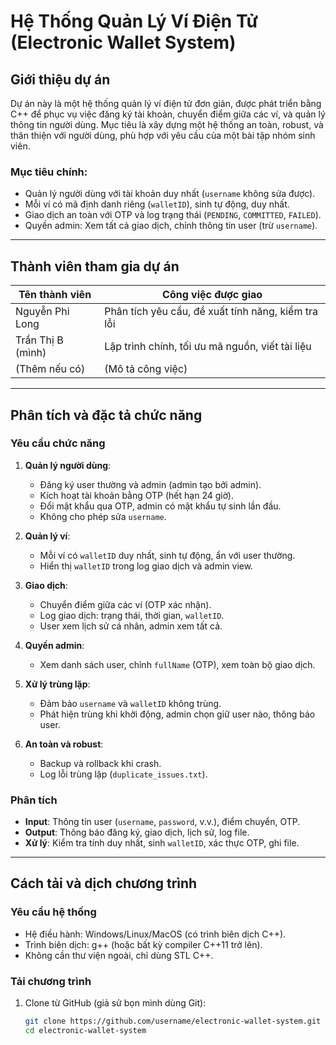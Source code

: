 # Hệ Thống Quản Lý Ví Điện Tử (Electronic Wallet System)

## Giới thiệu dự án
Dự án này là một hệ thống quản lý ví điện tử đơn giản, được phát triển bằng C++ để phục vụ việc đăng ký tài khoản, chuyển điểm giữa các ví, và quản lý thông tin người dùng. Mục tiêu là xây dựng một hệ thống an toàn, robust, và thân thiện với người dùng, phù hợp với yêu cầu của một bài tập nhóm sinh viên.

### Mục tiêu chính:
- Quản lý người dùng với tài khoản duy nhất (`username` không sửa được).
- Mỗi ví có mã định danh riêng (`walletID`), sinh tự động, duy nhất.
- Giao dịch an toàn với OTP và log trạng thái (`PENDING`, `COMMITTED`, `FAILED`).
- Quyền admin: Xem tất cả giao dịch, chỉnh thông tin user (trừ `username`).

---

## Thành viên tham gia dự án
| Tên thành viên       | Công việc được giao                          |
|----------------------|----------------------------------------------|
| Nguyễn Phi Long   | Phân tích yêu cầu, đề xuất tính năng, kiểm tra lỗi |
| Trần Thị B (mình)    | Lập trình chính, tối ưu mã nguồn, viết tài liệu |
| (Thêm nếu có)        | (Mô tả công việc)                            |

---

## Phân tích và đặc tả chức năng

### Yêu cầu chức năng
1. **Quản lý người dùng**:
   - Đăng ký user thường và admin (admin tạo bởi admin).
   - Kích hoạt tài khoản bằng OTP (hết hạn 24 giờ).
   - Đổi mật khẩu qua OTP, admin có mật khẩu tự sinh lần đầu.
   - Không cho phép sửa `username`.

2. **Quản lý ví**:
   - Mỗi ví có `walletID` duy nhất, sinh tự động, ẩn với user thường.
   - Hiển thị `walletID` trong log giao dịch và admin view.

3. **Giao dịch**:
   - Chuyển điểm giữa các ví (OTP xác nhận).
   - Log giao dịch: trạng thái, thời gian, `walletID`.
   - User xem lịch sử cá nhân, admin xem tất cả.

4. **Quyền admin**:
   - Xem danh sách user, chỉnh `fullName` (OTP), xem toàn bộ giao dịch.

5. **Xử lý trùng lặp**:
   - Đảm bảo `username` và `walletID` không trùng.
   - Phát hiện trùng khi khởi động, admin chọn giữ user nào, thông báo user.

6. **An toàn và robust**:
   - Backup và rollback khi crash.
   - Log lỗi trùng lặp (`duplicate_issues.txt`).

### Phân tích
- **Input**: Thông tin user (`username`, `password`, v.v.), điểm chuyển, OTP.
- **Output**: Thông báo đăng ký, giao dịch, lịch sử, log file.
- **Xử lý**: Kiểm tra tính duy nhất, sinh `walletID`, xác thực OTP, ghi file.

---

## Cách tải và dịch chương trình

### Yêu cầu hệ thống
- Hệ điều hành: Windows/Linux/MacOS (có trình biên dịch C++).
- Trình biên dịch: g++ (hoặc bất kỳ compiler C++11 trở lên).
- Không cần thư viện ngoài, chỉ dùng STL C++.

### Tải chương trình
1. Clone từ GitHub (giả sử bọn mình dùng Git):
   ```bash
   git clone https://github.com/username/electronic-wallet-system.git
   cd electronic-wallet-system





